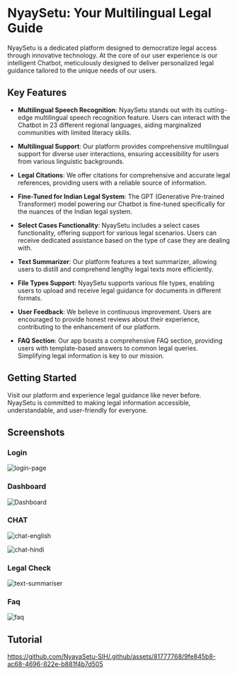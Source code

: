 # NyaySetu: Your Multilingual Legal Guide

NyaySetu is a dedicated platform designed to democratize legal access through innovative technology. At the core of our user experience is our intelligent Chatbot, meticulously designed to deliver personalized legal guidance tailored to the unique needs of our users.

## Key Features

- **Multilingual Speech Recognition**: NyaySetu stands out with its cutting-edge multilingual speech recognition feature. Users can interact with the Chatbot in 23 different regional languages, aiding marginalized communities with limited literacy skills.

- **Multilingual Support**: Our platform provides comprehensive multilingual support for diverse user interactions, ensuring accessibility for users from various linguistic backgrounds.

- **Legal Citations**: We offer citations for comprehensive and accurate legal references, providing users with a reliable source of information.

- **Fine-Tuned for Indian Legal System**: The GPT (Generative Pre-trained Transformer) model powering our Chatbot is fine-tuned specifically for the nuances of the Indian legal system.

- **Select Cases Functionality**: NyaySetu includes a select cases functionality, offering support for various legal scenarios. Users can receive dedicated assistance based on the type of case they are dealing with.

- **Text Summarizer**: Our platform features a text summarizer, allowing users to distill and comprehend lengthy legal texts more efficiently.

- **File Types Support**: NyaySetu supports various file types, enabling users to upload and receive legal guidance for documents in different formats.

- **User Feedback**: We believe in continuous improvement. Users are encouraged to provide honest reviews about their experience, contributing to the enhancement of our platform.

- **FAQ Section**: Our app boasts a comprehensive FAQ section, providing users with template-based answers to common legal queries. Simplifying legal information is key to our mission.
  
## Getting Started

Visit our platform and experience legal guidance like never before. NyaySetu is committed to making legal information accessible, understandable, and user-friendly for everyone.

## Screenshots

### Login

![login-page](https://github.com/NyayaSetu-SIH/.github/assets/81777768/0cd2b766-f034-4003-9e25-35d43da05089)

### Dashboard

![Dashboard](https://github.com/NyayaSetu-SIH/.github/assets/81777768/675249df-17e0-4e03-8c72-2e950b71a24e)

### CHAT

![chat-english](https://github.com/NyayaSetu-SIH/.github/assets/81777768/32ee2ec8-15fa-4e66-be77-15e7cad2dbbc)

![chat-hindi](https://github.com/NyayaSetu-SIH/.github/assets/81777768/d6335129-14e7-4fd7-87fa-c282a8b98bdb)

### Legal Check

![text-summariser](https://github.com/NyayaSetu-SIH/.github/assets/81777768/79b5fa31-34d6-42a9-8815-c2123333da55)

### Faq

![faq](https://github.com/NyayaSetu-SIH/.github/assets/81777768/7355b277-4ff7-489a-9904-f2fbde005a77)


## Tutorial

https://github.com/NyayaSetu-SIH/.github/assets/81777768/9fe845b8-ac68-4696-822e-b881f4b7d505

